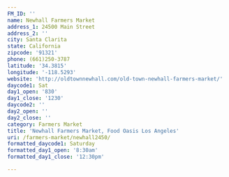 ```yaml
---
FM_ID: ''
name: Newhall Farmers Market
address_1: 24500 Main Street
address_2: ''
city: Santa Clarita
state: California
zipcode: '91321'
phone: (661)250-3787
latitude: '34.3815'
longitude: '-118.5293'
website: 'http://oldtownnewhall.com/old-town-newhall-farmers-market/'
daycode1: Sat
day1_open: '830'
day1_close: '1230'
daycode2: ''
day2_open: ''
day2_close: ''
category: Farmers Market
title: 'Newhall Farmers Market, Food Oasis Los Angeles'
uri: /farmers-market/newhall2450/
formatted_daycode1: Saturday
formatted_day1_open: '8:30am'
formatted_day1_close: '12:30pm'

---
```

